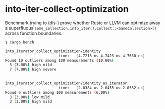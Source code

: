 # into-iter-collect-optimization

Benchmark trying to (dis-) prove whether Rustc or LLVM can optimize away a
superfluous `some_collection.into_iter().collect::<SameCollection>()` across
function boundaries.

```bash
$ cargo bench

into_iterator_collect_optimization/identity
                        time:   [4.7218 ns 4.7423 ns 4.7630 ns]
Found 10 outliers among 100 measurements (10.00%)
  3 (3.00%) high mild
  7 (7.00%) high severe
  
  
into_iterator_collect_optimization/identity_as_iterator
                        time:   [2.0384 us 2.0455 us 2.0532 us]
Found 6 outliers among 100 measurements (6.00%)
  3 (3.00%) low mild
  3 (3.00%) high mild
```
